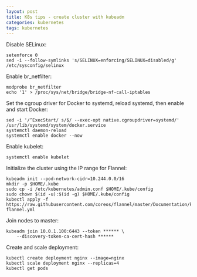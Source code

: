 ```yaml
---
layout: post
title: K8s tips - create cluster with kubeadm
categories: kubernetes
tags: kubernetes
---
```


Disable SELinux:
```
setenforce 0
sed -i --follow-symlinks 's/SELINUX=enforcing/SELINUX=disabled/g' /etc/sysconfig/selinux
```

Enable br_netfilter:
```
modprobe br_netfilter
echo '1' > /proc/sys/net/bridge/bridge-nf-call-iptables
```

Set the cgroup driver for Docker to systemd, reload systemd, then enable and start Docker:
```
sed -i '/^ExecStart/ s/$/ --exec-opt native.cgroupdriver=systemd/' /usr/lib/systemd/system/docker.service
systemctl daemon-reload
systemctl enable docker --now
```

Enable kubelet:
```
systemctl enable kubelet
```

Initialize the cluster using the IP range for Flannel:
```
kubeadm init --pod-network-cidr=10.244.0.0/16
mkdir -p $HOME/.kube
sudo cp -i /etc/kubernetes/admin.conf $HOME/.kube/config
sudo chown $(id -u):$(id -g) $HOME/.kube/config
kubectl apply -f https://raw.githubusercontent.com/coreos/flannel/master/Documentation/kube-flannel.yml
```

Join nodes to master:
```
kubeadm join 10.0.1.100:6443 --token ****** \
    --discovery-token-ca-cert-hash ******
```

Create and scale deployment:
```
kubectl create deployment nginx --image=nginx
kubectl scale deployment nginx --replicas=4
kubectl get pods
```